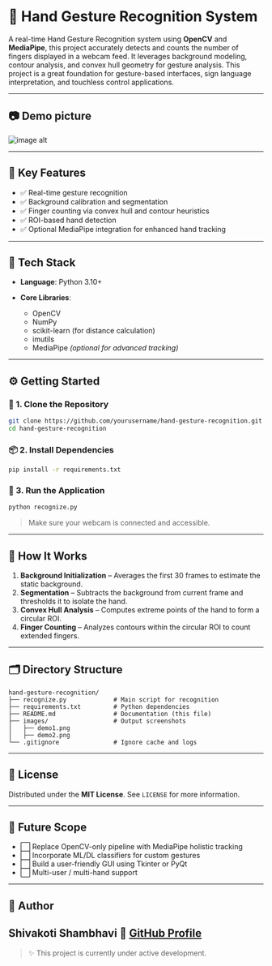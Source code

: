 # 🤖 Hand Gesture Recognition System

A real-time Hand Gesture Recognition system using **OpenCV** and **MediaPipe**, this project accurately detects and counts the number of fingers displayed in a webcam feed. It leverages background modeling, contour analysis, and convex hull geometry for gesture analysis.
This project is a great foundation for gesture-based interfaces, sign language interpretation, and touchless control applications.

---

## 📷 Demo picture
![image alt](https://github.com/RAVULAAJAY/Hand-Gesture-Recognition/blob/6345855aafe966f48cb6e9d45f405fc3554cd79d/images/IMG-20250529-WA0007.jpg)

---

## 🔑 Key Features

* ✅ Real-time gesture recognition
* ✅ Background calibration and segmentation
* ✅ Finger counting via convex hull and contour heuristics
* ✅ ROI-based hand detection
* ✅ Optional MediaPipe integration for enhanced hand tracking

---

## 🧰 Tech Stack

* **Language**: Python 3.10+
* **Core Libraries**:

  * OpenCV
  * NumPy
  * scikit-learn (for distance calculation)
  * imutils
  * MediaPipe *(optional for advanced tracking)*

---

## ⚙️ Getting Started

### 🔽 1. Clone the Repository

```bash
git clone https://github.com/yourusername/hand-gesture-recognition.git
cd hand-gesture-recognition
```

### 📦 2. Install Dependencies

```bash
pip install -r requirements.txt
```

### 🚀 3. Run the Application

```bash
python recognize.py
```

> Make sure your webcam is connected and accessible.

---

## 🧠 How It Works

1. **Background Initialization** – Averages the first 30 frames to estimate the static background.
2. **Segmentation** – Subtracts the background from current frame and thresholds it to isolate the hand.
3. **Convex Hull Analysis** – Computes extreme points of the hand to form a circular ROI.
4. **Finger Counting** – Analyzes contours within the circular ROI to count extended fingers.

---

## 🗂️ Directory Structure

```plaintext
hand-gesture-recognition/
├── recognize.py             # Main script for recognition
├── requirements.txt         # Python dependencies
├── README.md                # Documentation (this file)
├── images/                  # Output screenshots
│   ├── demo1.png
│   ├── demo2.png
└── .gitignore               # Ignore cache and logs
```

---

## 📜 License

Distributed under the **MIT License**. See `LICENSE` for more information.

---

## 🔮 Future Scope

* ⬜ Replace OpenCV-only pipeline with MediaPipe holistic tracking
* ⬜ Incorporate ML/DL classifiers for custom gestures
* ⬜ Build a user-friendly GUI using Tkinter or PyQt
* ⬜ Multi-user / multi-hand support

---

## 👤 Author

**Shivakoti Shambhavi**
🔗 [GitHub Profile](https://github.com/dashboard)
---
> ✨ This project is currently under active development.
